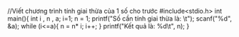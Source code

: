 //Viết chương trình tính giai thừa của 1 số  cho trước
#include<stdio.h>
int main(){
    int i , n , a;
    i=1;
    n = 1;
    printf("Số cần tính giai thừa là: \t");
    scanf("%d", &a);
    while (i<=a){
        n = n* i;
        i++;
    }
    printf("Kết quả là: %d\t", n);
}

